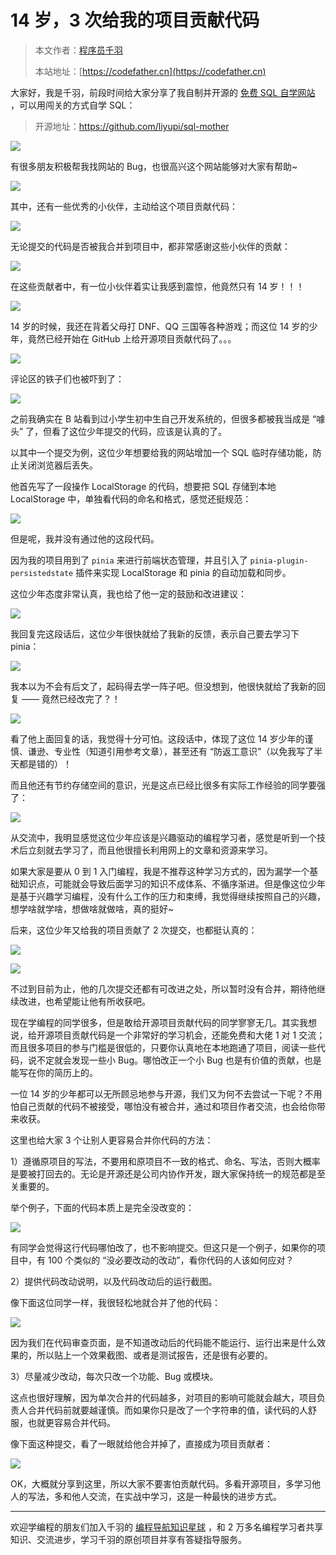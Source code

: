 # 14 岁，3 次给我的项目贡献代码

> 本文作者：[程序员千羽](https://yuyuanweb.feishu.cn/wiki/Abldw5WkjidySxkKxU2cQdAtnah)
>
> 本站地址：[https://codefather.cn](https://codefather.cn)

大家好，我是千羽，前段时间给大家分享了我自制并开源的 [免费 SQL 自学网站](https://mp.weixin.qq.com/s?__biz=MzI1NDczNTAwMA==&mid=2247548697&idx=1&sn=4d230bca05ad245262a97abc268dda5a&chksm=e9c2d8eedeb551f87fee7660ad9a6953508792e2e9d595cbd5062171aeef95db2f228cab0345&token=34382397&lang=zh_CN&scene=21#wechat_redirect) ，可以用闯关的方式自学 SQL：

> 开源地址：https://github.com/liyupi/sql-mother

![](https://pic.yupi.icu/5563/202311081411302.png)

有很多朋友积极帮我找网站的 Bug，也很高兴这个网站能够对大家有帮助~

![](https://pic.yupi.icu/5563/202311081411264.png)

其中，还有一些优秀的小伙伴，主动给这个项目贡献代码：

![](https://pic.yupi.icu/5563/202311081411288.png)

无论提交的代码是否被我合并到项目中，都非常感谢这些小伙伴的贡献：

![](https://pic.yupi.icu/5563/202311081411260.png)

在这些贡献者中，有一位小伙伴着实让我感到震惊，他竟然只有 14 岁！！！

![](https://pic.yupi.icu/5563/202311081411310.png)

14 岁的时候，我还在背着父母打 DNF、QQ 三国等各种游戏；而这位 14 岁的少年，竟然已经开始在 GitHub 上给开源项目贡献代码了。。。

![](https://pic.yupi.icu/5563/202311081411255.png)

评论区的铁子们也被吓到了：

![](https://pic.yupi.icu/5563/202311081411771.png)

之前我确实在 B 站看到过小学生初中生自己开发系统的，但很多都被我当成是 “噱头” 了，但看了这位少年提交的代码，应该是认真的了。

以其中一个提交为例，这位少年想要给我的网站增加一个 SQL 临时存储功能，防止关闭浏览器后丢失。

他首先写了一段操作 LocalStorage 的代码，想要把 SQL 存储到本地 LocalStorage 中，单独看代码的命名和格式，感觉还挺规范：

![](https://pic.yupi.icu/5563/202311081411815.png)

但是呢，我并没有通过他的这段代码。

因为我的项目用到了 `pinia` 来进行前端状态管理，并且引入了 `pinia-plugin-persistedstate` 插件来实现 LocalStorage 和 pinia 的自动加载和同步。

这位少年态度非常认真，我也给了他一定的鼓励和改进建议：

![](https://pic.yupi.icu/5563/202311081411864.png)

我回复完这段话后，这位少年很快就给了我新的反馈，表示自己要去学习下 pinia：

![](https://pic.yupi.icu/5563/202311081411031.png)

我本以为不会有后文了，起码得去学一阵子吧。但没想到，他很快就给了我新的回复 —— 竟然已经改完了？！

![](https://pic.yupi.icu/5563/202311081411134.png)

看了他上面回复的话，我觉得十分可怕。这段话中，体现了这位 14 岁少年的谨慎、谦逊、专业性（知道引用参考文章），甚至还有 “防返工意识”（以免我写了半天都是错的）！

而且他还有节约存储空间的意识，光是这点已经比很多有实际工作经验的同学要强了：

![](https://pic.yupi.icu/5563/202311081411769.png)

从交流中，我明显感觉这位少年应该是兴趣驱动的编程学习者，感觉是听到一个技术后立刻就去学习了，而且他很擅长利用网上的文章和资源来学习。

如果大家是要从 0 到 1 入门编程，我是不推荐这种学习方式的，因为漏学一个基础知识点，可能就会导致后面学习的知识不成体系、不循序渐进。但是像这位少年是基于兴趣学习编程，没有什么工作的压力和束缚，我觉得继续按照自己的兴趣，想学啥就学啥，想做啥就做啥，真的挺好~

后来，这位少年又给我的项目贡献了 2 次提交，也都挺认真的：

![](https://pic.yupi.icu/5563/202311081411373.png)

![](https://pic.yupi.icu/5563/202311081411921.png)

不过到目前为止，他的几次提交还都有可改进之处，所以暂时没有合并，期待他继续改进，也希望能让他有所收获吧。

现在学编程的同学很多，但是敢给开源项目贡献代码的同学寥寥无几。其实我想说，给开源项目贡献代码是一个非常好的学习机会，还能免费和大佬 1 对 1 交流；而且很多项目的参与门槛是很低的，只要你认真地在本地跑通了项目，阅读一些代码，说不定就会发现一些小 Bug。哪怕改正一个小 Bug 也是有价值的贡献，也是能写在你的简历上的。

一位 14 岁的少年都可以无所顾忌地参与开源，我们又为何不去尝试一下呢？不用怕自己贡献的代码不被接受，哪怕没有被合并，通过和项目作者交流，也会给你带来收获。

这里也给大家 3 个让别人更容易合并你代码的方法：

1）遵循原项目的写法，不要用和原项目不一致的格式、命名、写法，否则大概率是要被打回去的。无论是开源还是公司内协作开发，跟大家保持统一的规范都是至关重要的。

举个例子，下面的代码本质上是完全没改变的：

![](https://pic.yupi.icu/5563/202311081411929.png)

有同学会觉得这行代码哪怕改了，也不影响提交。但这只是一个例子，如果你的项目中，有 100 个类似的 “没必要改动的改动”，看你代码的人该如何应对？

2）提供代码改动说明，以及代码改动后的运行截图。

像下面这位同学一样，我很轻松地就合并了他的代码：

![](https://pic.yupi.icu/5563/202311081411005.png)

因为我们在代码审查页面，是不知道改动后的代码能不能运行、运行出来是什么效果的，所以贴上一个效果截图、或者是测试报告，还是很有必要的。

3）尽量减少改动，每次只改一个功能、Bug 或模块。

这点也很好理解，因为单次合并的代码越多，对项目的影响可能就会越大，项目负责人合并代码前就要越谨慎。而如果你只是改了一个字符串的值，读代码的人舒服，也就更容易合并代码。

像下面这种提交，看了一眼就给他合并掉了，直接成为项目贡献者：

![](https://pic.yupi.icu/5563/202311081411086.png)

OK，大概就分享到这里，所以大家不要害怕贡献代码。多看开源项目，多学习他人的写法，多和他人交流，在实战中学习，这是一种最快的进步方式。



------


欢迎学编程的朋友们加入千羽的 [编程导航知识星球](https://mp.weixin.qq.com/s?__biz=MzI1NDczNTAwMA==&mid=2247539132&idx=2&sn=45af016dee0c03491750f76ba8fdbd25&chksm=e9c2be4bdeb5375d3253155b4053263109a631620b7cb9074e2fe1b4a5b1604ef92c522b606e&token=292259508&lang=zh_CN&scene=21#wechat_redirect) ，和 2 万多名编程学习者共享知识、交流进步，学习千羽的原创项目并享有答疑指导服务。